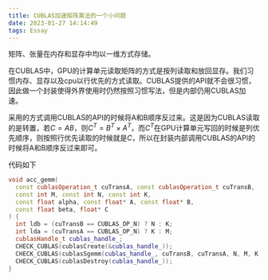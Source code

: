 ```yaml
---
title: CUBLAS加速矩阵乘法的一个小问题
date: 2023-01-27 14:14:49
tags: Essay
---
```


矩阵、张量在内存和显存中均以一维方式存储。

<!--more-->

在CUBLAS中，GPU的计算单元读取矩阵的方式是按列读取和放回显存。我们习惯内存、显存以及cpu以行优先的方式读取。CUBLAS提供的API就不会很习惯，因此做一个封装使得外界使用时仍然按照习惯写法，但是内部仍用CUBLAS加速。

采用的方式调用CUBLAS的API的时候将A和B顺序反过来。这是因为CUBLAS读取的是转置，若$C=AB$，则$C^T=B^T \times A^T$，而$C^T$在GPU计算单元写回的时候是列优先顺序，则按照行优先读取的时候就是$C$，所以在封装内部调用CUBLAS的API的时候将A和B顺序反过来即可。

代码如下

```C++
void acc_gemm(
  const cublasOperation_t cuTransA, const cublasOperation_t cuTransB, 
  const int M, const int N, const int K, 
  const float alpha, const float* A, const float* B, 
  const float beta, float* C
) {
  int ldb = (cuTransB == CUBLAS_OP_N) ? N : K;
  int lda = (cuTransA == CUBLAS_OP_N) ? K : M;
  cublasHandle_t cublas_handle_;
  CHECK_CUBLAS(cublasCreate(&cublas_handle_));
  CHECK_CUBLAS(cublasSgemm(cublas_handle_, cuTransB, cuTransA, N, M, K, &alpha, B, ldb, A, lda, &beta, C, N));
  CHECK_CUBLAS(cublasDestroy(cublas_handle_));
}
```